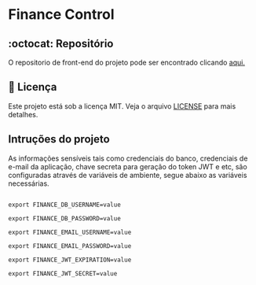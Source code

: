 # Finance Control

## :octocat: Repositório

 O repositorio de front-end do projeto pode ser encontrado clicando <a href="https://github.com/alexandre-mendes/financeiro-angular" target="_blank">aqui.</a>

## 📝 Licença

Este projeto está sob a licença MIT. Veja o arquivo [LICENSE](LICENSE) para mais detalhes.

## Intruções do projeto

As informações sensíveis tais como credenciais do banco, credenciais de e-mail da aplicação, chave secreta para geração do token JWT e etc, são configuradas através de variáveis de ambiente, segue abaixo as variáveis necessárias.

```export FINANCE_DB_URL=value

export FINANCE_DB_USERNAME=value

export FINANCE_DB_PASSWORD=value

export FINANCE_EMAIL_USERNAME=value

export FINANCE_EMAIL_PASSWORD=value

export FINANCE_JWT_EXPIRATION=value

export FINANCE_JWT_SECRET=value
